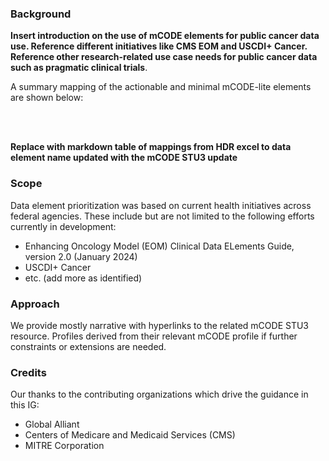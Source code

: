
### Background

**Insert introduction on the use of mCODE elements for public cancer data use. Reference different initiatives like CMS EOM and USCDI+ Cancer. Reference other research-related use case needs for public cancer data such as pragmatic clinical trials**.


A summary mapping of the actionable and minimal mCODE-lite elements are shown below:

<br/>
<object data="mCodeLiteDiagram.svg" type="image/svg+xml"></object>
<br/>


**Replace with markdown table of mappings from HDR excel to data element name updated with the mCODE STU3 update**

<!-- <object data="insert-data-elements-summary-here.png"></object> <br/> -->


### Scope

Data element prioritization was based on current health initiatives across federal agencies. These include but are not limited to the following efforts currently in development:
* Enhancing Oncology Model (EOM) Clinical Data ELements Guide, version 2.0 (January 2024)
* USCDI+ Cancer
* etc. (add more as identified)

### Approach

We provide mostly narrative with hyperlinks to the related mCODE STU3 resource. Profiles derived from their relevant mCODE profile if further constraints or extensions are needed.


### Credits

Our thanks to the contributing organizations which drive the guidance in this IG:
* Global Alliant
* Centers of Medicare and Medicaid Services (CMS)
* MITRE Corporation


<!-- **Notes:**
Goal: keeping CMS in line. Adopt a similar approach to the way [PDEx](https://build.fhir.org/ig/HL7/davinci-epdx/toc.html) reference US Core with some narrative on how mCODE resources would be leveraged.

Options:
1. bring in mCODE profiles and exclude elements with 0..0. **mlt_update_20240121**: tested and not a good option because it will reject any resource instance containing the 0..0 specified elements.
2. adopt the PDEx approach and only bring in profiles if there needs to be further constraints. The rest is narrative. Change optional things as 0..0

* for tumor markers, create narrative that TumorMarkerTest could be a subset of mCODE, give an example that narrows down the mCODE value set to ER, PR, HER2, and then (in general assumptions section) assume that conformance will be based on attestation (not programmatically validating). -->
  